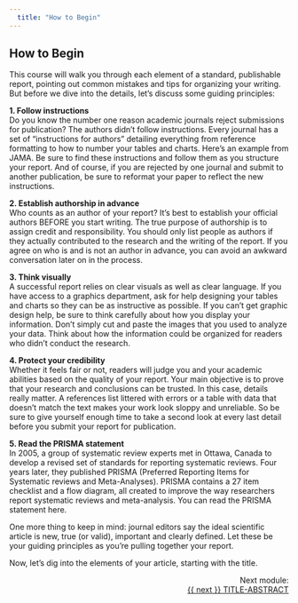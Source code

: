 ```yaml
---
  title: "How to Begin"
---
```


## How to Begin

This course will walk you through each element of a standard, publishable report, pointing out common mistakes and tips for organizing your writing. But before we dive into the details, let’s discuss some guiding principles:


**1. Follow instructions**<br>
Do you know the number one reason academic journals reject submissions for publication? The authors didn’t follow instructions. Every journal has a set of “instructions for authors” detailing everything from reference formatting to how to number your tables and charts. Here’s an example from JAMA. Be sure to find these instructions and follow them as you structure your report. And of course, if you are rejected by one journal and submit to another publication, be sure to reformat your paper to reflect the new instructions.

**2. Establish authorship in advance**<br>
Who counts as an author of your report? It’s best to establish your official authors BEFORE you start writing. The true purpose of authorship is to assign credit and responsibility. You should only list people as authors if they actually contributed to the research and the writing of the report. If you agree on who is and is not an author in advance, you can avoid an awkward conversation later on in the process.

**3. Think visually**<br>
A successful report relies on clear visuals as well as clear language. If you have access to a graphics department, ask for help designing your tables and charts so they can be as instructive as possible. If you can’t get graphic design help, be sure to think carefully about how you display your information. Don’t simply cut and paste the images that you used to analyze your data. Think about how the information could be organized for readers who didn’t conduct the research.  

**4. Protect your credibility**<br>
Whether it feels fair or not, readers will judge you and your academic abilities based on the quality of your report. Your main objective is to prove that your research and conclusions can be trusted. In this case, details really matter. A references list littered with errors or a table with data that doesn’t match the text makes your work look sloppy and unreliable. So be sure to give yourself enough time to take a second look at every last detail before you submit your report for publication.  

**5. Read the PRISMA statement**<br>
In 2005, a group of systematic review experts met in Ottawa, Canada to develop a revised set of standards for reporting systematic reviews. Four years later, they published PRISMA (Preferred Reporting Items for Systematic reviews and Meta-Analyses). PRISMA contains a 27 item checklist and a flow diagram, all created to improve the way researchers report systematic reviews and meta-analysis. You can read the PRISMA statement here. 

One more thing to keep in mind: journal editors say the ideal scientific article is new, true (or valid), important and clearly defined. Let these be your guiding principles as you’re pulling together your report. 

Now, let’s dig into the elements of your article, starting with the title.

<div class="pagination-section" style="text-align: right">
			<div class="title">
				Next module:
			</div>
			<a rel="next" class="next" href="{{ site.baseurl }}/modules/title-abstract/title-abstract/"> {{ next }} TITLE-ABSTRACT
			</a>
		</div>


